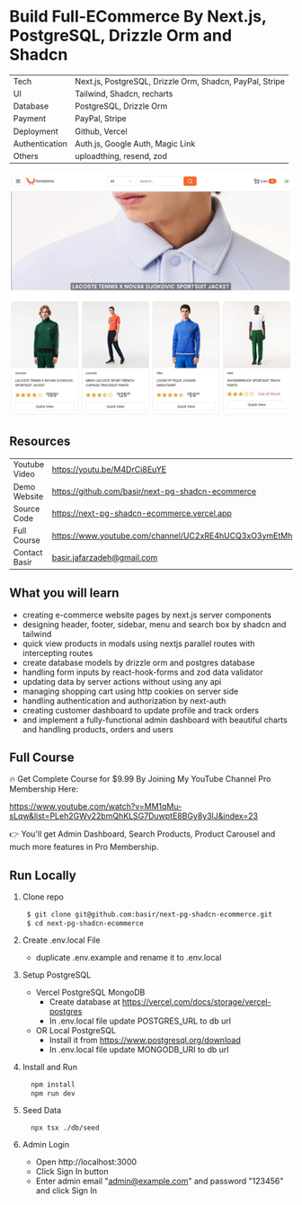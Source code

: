 # Build Full-ECommerce By Next.js, PostgreSQL, Drizzle Orm and Shadcn

|                |                                                          |
| -------------- | -------------------------------------------------------- |
| Tech           | Next.js, PostgreSQL, Drizzle Orm, Shadcn, PayPal, Stripe |
| UI             | Tailwind, Shadcn, recharts                               |
| Database       | PostgreSQL, Drizzle Orm                                  |
| Payment        | PayPal, Stripe                                           |
| Deployment     | Github, Vercel                                           |
| Authentication | Auth.js, Google Auth, Magic Link                         |
| Others         | uploadthing, resend, zod                                 |

![next postgresql amazona](/public/assets/images/app.jpg)

## Resources

|               |                                                               |
| ------------- | ------------------------------------------------------------- |
| Youtube Video | https://youtu.be/M4DrCi8EuYE                                  |
| Demo Website  | https://github.com/basir/next-pg-shadcn-ecommerce             |
| Source Code   | https://next-pg-shadcn-ecommerce.vercel.app                   |
| Full Course   | https://www.youtube.com/channel/UC2xRE4hUCQ3xO3ymEtMh1Hw/join |
| Contact Basir | basir.jafarzadeh@gmail.com                                    |

## What you will learn

- creating e-commerce website pages by next.js server components
- designing header, footer, sidebar, menu and search box by shadcn and tailwind
- quick view products in modals using nextjs parallel routes with intercepting routes
- create database models by drizzle orm and postgres database
- handling form inputs by react-hook-forms and zod data validator
- updating data by server actions without using any api
- managing shopping cart using http cookies on server side
- handling authentication and authorization by next-auth
- creating customer dashboard to update profile and track orders
- and implement a fully-functional admin dashboard with beautiful charts and handling products, orders and users

## Full Course

🔥 Get Complete Course for $9.99 By Joining My YouTube Channel Pro Membership Here:

https://www.youtube.com/watch?v=MM1qMu-sLqw&list=PLeh2GWv22bmQhKLSG7DuwptE8BGy8y3lJ&index=23

👉 You'll get Admin Dashboard, Search Products, Product Carousel and much more features in Pro Membership.

## Run Locally

1. Clone repo

   ```shell
    $ git clone git@github.com:basir/next-pg-shadcn-ecommerce.git
    $ cd next-pg-shadcn-ecommerce
   ```

2. Create .env.local File

   - duplicate .env.example and rename it to .env.local

3. Setup PostgreSQL

   - Vercel PostgreSQL MongoDB
     - Create database at https://vercel.com/docs/storage/vercel-postgres
     - In .env.local file update POSTGRES_URL to db url
   - OR Local PostgreSQL
     - Install it from https://www.postgresql.org/download
     - In .env.local file update MONGODB_URI to db url

4. Install and Run

   ```shell
     npm install
     npm run dev
   ```

5. Seed Data

   ```shell
     npx tsx ./db/seed
   ```

6. Admin Login

   - Open http://localhost:3000
   - Click Sign In button
   - Enter admin email "admin@example.com" and password "123456" and click Sign In
